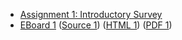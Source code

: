 * [Assignment 1: Introductory Survey](../assignments/assignment.01.html)
* [EBoard 1](../eboards/eboard.01.html)
  ([Source 1](../eboards/eboard.01.md))
  ([HTML 1](../eboards/eboard.01.html))
  ([PDF 1](../eboards/eboard.01.pdf))
        
